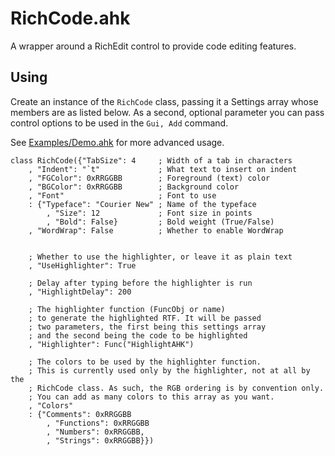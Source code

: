 # RichCode.ahk

A wrapper around a RichEdit control to provide code editing features.

## Using

Create an instance of the `RichCode` class, passing it a Settings array whose
members are as listed below. As a second, optional parameter you can pass
control options to be used in the `Gui, Add` command.

See [Examples/Demo.ahk](Examples/Demo.ahk) for more advanced usage.

```AutoHotkey
class RichCode({"TabSize": 4     ; Width of a tab in characters
	, "Indent": "`t"             ; What text to insert on indent
	, "FGColor": 0xRRGGBB        ; Foreground (text) color
	, "BGColor": 0xRRGGBB        ; Background color
	, "Font"                     ; Font to use
	: {"Typeface": "Courier New" ; Name of the typeface
		, "Size": 12             ; Font size in points
		, "Bold": False}         ; Bold weight (True/False)
	, "WordWrap": False          ; Whether to enable WordWrap
	
	
	; Whether to use the highlighter, or leave it as plain text
	, "UseHighlighter": True
	
	; Delay after typing before the highlighter is run
	, "HighlightDelay": 200
	
	; The highlighter function (FuncObj or name)
	; to generate the highlighted RTF. It will be passed
	; two parameters, the first being this settings array
	; and the second being the code to be highlighted
	, "Highlighter": Func("HighlightAHK")
	
	; The colors to be used by the highlighter function.
	; This is currently used only by the highlighter, not at all by the
	; RichCode class. As such, the RGB ordering is by convention only.
	; You can add as many colors to this array as you want.
	, "Colors"
	: {"Comments": 0xRRGGBB
		, "Functions": 0xRRGGBB
		, "Numbers": 0xRRGGBB,
		, "Strings": 0xRRGGBB}})
```